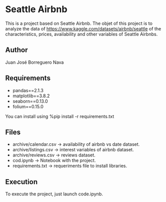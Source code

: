 # Seattle Airbnb

This is a project based on Seattle Airbnb. The objet of this project is to analyze
the data of https://www.kaggle.com/datasets/airbnb/seattle of the characteristics, prices,
availability and other variables of Seattle Airbnbs.

## Author

Juan José Borreguero Nava

## Requirements

- pandas==2.1.3
- matplotlib==3.8.2
- seaborn==0.13.0
- folium==0.15.0

You can install using %pip install -r requirements.txt

## Files

- archive/calendar.csv -> availability of airbnb vs date dataset.
- archive/listings.csv -> interest variables of airbnb dataset.
- archive/reviews.csv ->  reviews dataset.
- cod.ipynb -> Notebook with the project.
- requirements.txt -> requeriments file to install libraries.

## Execution

To execute the project, just launch code.ipynb.




